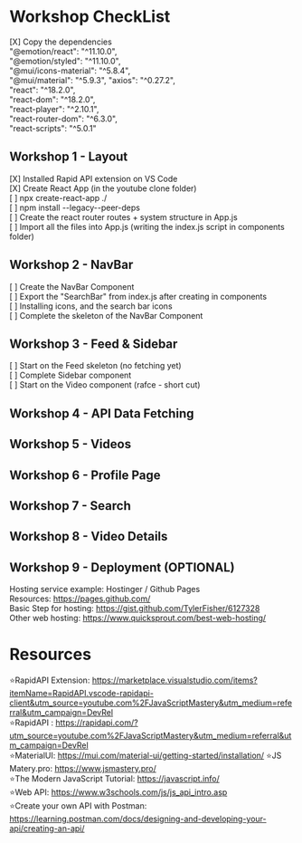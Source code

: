 # Workshop CheckList
[X] Copy the dependencies <br>
"@emotion/react": "^11.10.0", <br>
"@emotion/styled": "^11.10.0", <br>
"@mui/icons-material": "^5.8.4", <br>
"@mui/material": "^5.9.3",
"axios": "^0.27.2", <br>
"react": "^18.2.0", <br>
"react-dom": "^18.2.0", <br>
"react-player": "^2.10.1", <br>
"react-router-dom": "^6.3.0", <br>
"react-scripts": "^5.0.1" <br>
## Workshop 1 - Layout

[X] Installed Rapid API extension on VS Code <br>
[X] Create React App (in the youtube clone folder) <br>
[ ] npx create-react-app ./<br>
[ ] npm install --legacy--peer-deps <br>
[ ] Create the react router routes + system structure in App.js <br>
[ ] Import all the files into App.js (writing the index.js script in components folder) <br>

## Workshop 2 - NavBar
[ ] Create the NavBar Component <br>
[ ] Export the "SearchBar" from index.js after creating in components <br>
[ ] Installing icons, and the search bar icons  <br>
[ ] Complete the skeleton of the NavBar Component 

## Workshop 3 - Feed & Sidebar
[ ] Start on the Feed skeleton (no fetching yet) <br>
[ ] Complete Sidebar component  <br>
[ ] Start on the Video component (rafce - short cut) <br> 

## Workshop 4 - API Data Fetching 

## Workshop 5 - Videos  
 
## Workshop 6 - Profile Page 
 
## Workshop 7 - Search
  
## Workshop 8 - Video Details
  
## Workshop 9 - Deployment (OPTIONAL)

Hosting service example: Hostinger / Github Pages <br>
Resources: https://pages.github.com/ <br>
Basic Step for hosting: https://gist.github.com/TylerFisher/6127328 <br>
Other web hosting: https://www.quicksprout.com/best-web-hosting/ <br>

# Resources

⭐RapidAPI Extension: https://marketplace.visualstudio.com/items?itemName=RapidAPI.vscode-rapidapi-client&utm_source=youtube.com%2FJavaScriptMastery&utm_medium=referral&utm_campaign=DevRel <br>
⭐RapidAPI : https://rapidapi.com/?utm_source=youtube.com%2FJavaScriptMastery&utm_medium=referral&utm_campaign=DevRel <br>
⭐MaterialUI: https://mui.com/material-ui/getting-started/installation/
⭐JS Matery.pro: https://www.jsmastery.pro/ <br>
⭐The Modern JavaScript Tutorial: https://javascript.info/ <br>
⭐Web API: https://www.w3schools.com/js/js_api_intro.asp <br>
⭐Create your own API with Postman: https://learning.postman.com/docs/designing-and-developing-your-api/creating-an-api/ <br> 